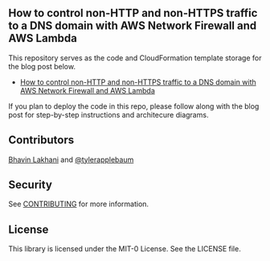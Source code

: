 ## How to control non-HTTP and non-HTTPS traffic to a DNS domain with AWS Network Firewall and AWS Lambda

This repository serves as the code and CloudFormation template storage for the blog post below.

- [How to control non-HTTP and non-HTTPS traffic to a DNS domain with AWS Network Firewall and AWS Lambda](https://add-a-link)

If you plan to deploy the code in this repo, please follow along with the blog post for step-by-step instructions and architecure diagrams.

## Contributors

[Bhavin Lakhani](https://www.linkedin.com/in/bhavinl/) and [@tylerapplebaum](https://github.com/tylerapplebaum)

## Security

See [CONTRIBUTING](CONTRIBUTING.md#security-issue-notifications) for more information.

## License

This library is licensed under the MIT-0 License. See the LICENSE file.
